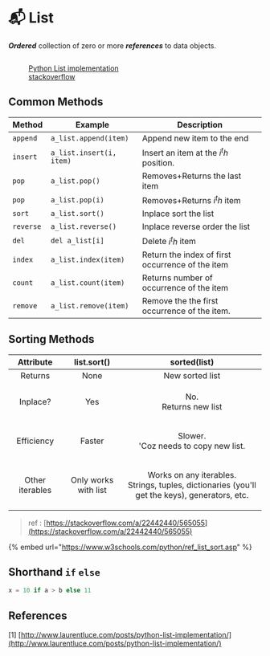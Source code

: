 # 📬 List

_**Ordered**_ collection of zero or more _**references**_ to data objects.

<figure><img src="https://i.stack.imgur.com/mrzxv.png" alt=""><figcaption><p><a href="http://www.laurentluce.com/posts/python-list-implementation/">Python List implementation</a><br><a href="https://stackoverflow.com/questions/3917574/how-is-pythons-list-implemented">stackoverflow</a></p></figcaption></figure>

## Common Methods

| Method    | Example                  | Description                                      |
| --------- | ------------------------ | ------------------------------------------------ |
| `append`  | `a_list.append(item)`    | Append new item to the end                       |
| `insert`  | `a_list.insert(i, item)` | Insert an item at the $i^th$ position.           |
| `pop`     | `a_list.pop()`           | Removes+Returns the last item                    |
| `pop`     | `a_list.pop(i)`          | Removes+Returns $i^th$ item                      |
| `sort`    | `a_list.sort()`          | Inplace sort the list                            |
| `reverse` | `a_list.reverse()`       | Inplace reverse order the list                   |
| `del`     | `del a_list[i]`          | Delete $i^th$ item                               |
| `index`   | `a_list.index(item)`     | Return the index of first occurrence of the item |
| `count`   | `a_list.count(item)`     | Returns number of occurrence of the item         |
| `remove`  | `a_list.remove(item)`    | Remove the the first occurrence of the item.     |

## Sorting Methods

|    Attribute    |      list.sort()     |                                               sorted(list)                                              |
| :-------------: | :------------------: | :-----------------------------------------------------------------------------------------------------: |
|     Returns     |         None         |                                             New sorted list                                             |
|     Inplace?    |          Yes         |                                      <p>No.<br>Returns new list</p>                                     |
|    Efficiency   |        Faster        |                              <p>Slower.<br>'Coz needs to copy new list.</p>                             |
| Other iterables | Only works with list | <p>Works on any iterables.<br>Strings, tuples, dictionaries (you'll get the keys), generators, etc.</p> |

> ref : [https://stackoverflow.com/a/22442440/565055](https://stackoverflow.com/a/22442440/565055)

{% embed url="https://www.w3schools.com/python/ref_list_sort.asp" %}

## Shorthand `if` `else`

```python
x = 10 if a > b else 11
```

## References

\[1] [http://www.laurentluce.com/posts/python-list-implementation/](http://www.laurentluce.com/posts/python-list-implementation/)
